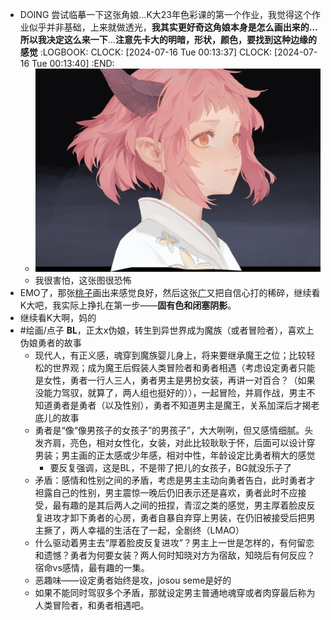 - DOING 尝试临摹一下这张角娘…K大23年色彩课的第一个作业，我觉得这个作业似乎并非基础，上来就做透光，**我其实更好奇这角娘本身是怎么画出来的…所以我决定这么来一下**…**注意先卡大的明暗，形状，颜色，要找到这种边缘的感觉**
  :LOGBOOK:
  CLOCK: [2024-07-16 Tue 00:13:37]
  CLOCK: [2024-07-16 Tue 00:13:40]
  :END:
	- ![image.png](../assets/image_1721060065220_0.png)
	- 我很害怕，这张图很恐怖
- EMO了，那张[桃子](((6693f634-a0d0-4cbc-8299-35cc21be4a2a)))画出来感觉良好，然后这张[广](((669514a4-4072-4cef-b30e-b611c3010974)))又把自信心打的稀碎，继续看K大吧，我实际上挣扎在第一步——**固有色和闭塞阴影**。
- 继续看K大啊，妈的
- #绘画/点子 **BL**，正太x伪娘，转生到异世界成为魔族（或者冒险者），喜欢上伪娘勇者的故事
	- 现代人，有正义感，魂穿到魔族婴儿身上，将来要继承魔王之位；比较轻松的世界观；成为魔王后假装人类冒险者和勇者相遇（考虑设定勇者只能是女性，勇者一行人三人，勇者男主是男扮女装，再讲一对百合？（如果没能力驾驭，就算了，两人组也挺好的）），一起冒险，并肩作战，男主不知道勇者是勇者（以及性别），勇者不知道男主是魔王，关系加深后才揭老底儿的故事
	- 勇者是“像“像男孩子的女孩子”的男孩子”，大大咧咧，但又感情细腻。头发齐肩，亮色，相对女性化，女装，对此比较耿耿于怀，后面可以设计穿男装；男主画的正太感或少年感，相对中性，年龄设定比勇者稍大的感觉
		- 要反复强调，这是BL，不是带了把儿的女孩子，BG就没乐子了
	- 矛盾：感情和性别之间的矛盾，考虑是男主主动向勇者告白，此时勇者才袒露自己的性别，男主震惊一晚后仍旧表示还是喜欢，勇者此时不应接受，最有趣的是其后两人之间的扭捏，青涩之类的感觉，男主厚着脸皮反复进攻才卸下勇者的心房，勇者自暴自弃穿上男装，在仍旧被接受后把男主撅了，两人幸福的生活在了一起，全剧终（LMAO）
	- 什么驱动着男主去“厚着脸皮反复进攻”？男主上一世是怎样的，有何留恋和遗憾？勇者为何要女装？两人何时知晓对方为宿敌，知晓后有何反应？宿命vs感情，最有趣的一集。
	- 恶趣味——设定勇者始终是攻，josou seme是好的
	- 如果不能同时驾驭多个矛盾，那就设定男主普通地魂穿或者肉穿最后称为人类冒险者，和勇者相遇吧。